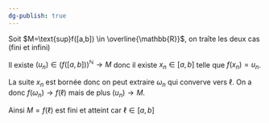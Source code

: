 ```yaml
---
dg-publish: true
---
```


Soit $M=\text{sup}f([a,b]) \in \overline{\mathbb{R}}$, on traîte les deux cas (fini et infini)

Il existe $(u_{n})\in (f([a,b]))^{\mathbb{N}}\to M$ donc il existe $x_{n}\in [a,b]$ telle que $f(x_{n})=u_{n}$.

La suite $x_{n}$ est bornée donc on peut extraire $\omega_{n}$ qui converve vers $\ell$. On a donc $f(\omega_{n})\to f(\ell)$ mais de plus $(u_{n})\to M$.

Ainsi $M=f(\ell)$ est fini et atteint car $\ell \in [a,b]$